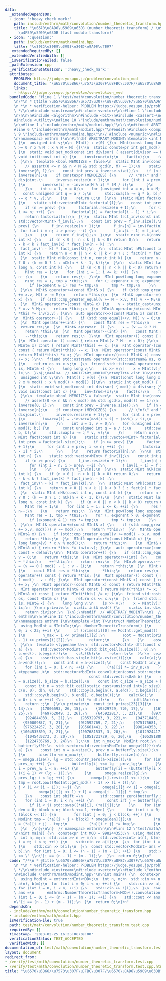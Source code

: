 ```yaml
---
data:
  _extendedDependsOn:
  - icon: ':heavy_check_mark:'
    path: include/emthrm/math/convolution/number_theoretic_transform.hpp
    title: "\u6570\u8AD6\u5909\u63DB (number theoretic transform) / \u9AD8\u901F\u5270\
      \u4F59\u5909\u63DB (fast modulo transform)"
  - icon: ':question:'
    path: include/emthrm/math/modint.hpp
    title: "\u30E2\u30B8\u30E5\u30E9\u8A08\u7B97"
  _extendedRequiredBy: []
  _extendedVerifiedWith: []
  _isVerificationFailed: false
  _pathExtension: cpp
  _verificationStatusIcon: ':heavy_check_mark:'
  attributes:
    PROBLEM: https://judge.yosupo.jp/problem/convolution_mod
    document_title: "\u6570\u5B66/\u7573\u307F\u8FBC\u307F/\u6570\u8AD6\u5909\u63DB"
    links:
    - https://judge.yosupo.jp/problem/convolution_mod
  bundledCode: "#line 1 \"test/math/convolution/number_theoretic_transform.test.cpp\"\
    \n/*\n * @title \u6570\u5B66/\u7573\u307F\u8FBC\u307F/\u6570\u8AD6\u5909\u63DB\
    \n *\n * verification-helper: PROBLEM https://judge.yosupo.jp/problem/convolution_mod\n\
    \ */\n\n#include <iostream>\n#include <vector>\n\n#line 1 \"include/emthrm/math/convolution/number_theoretic_transform.hpp\"\
    \n\n\n\n#include <algorithm>\n#include <bit>\n#include <cassert>\n#include <iterator>\n\
    #include <utility>\n#line 10 \"include/emthrm/math/convolution/number_theoretic_transform.hpp\"\
    \n\n#line 1 \"include/emthrm/math/modint.hpp\"\n\n\n\n#ifndef ARBITRARY_MODINT\n\
    #line 6 \"include/emthrm/math/modint.hpp\"\n#endif\n#include <compare>\n#line\
    \ 9 \"include/emthrm/math/modint.hpp\"\n// #include <numeric>\n#line 12 \"include/emthrm/math/modint.hpp\"\
    \n\nnamespace emthrm {\n\n#ifndef ARBITRARY_MODINT\ntemplate <int M>\nstruct MInt\
    \ {\n  unsigned int v;\n\n  MInt() : v(0) {}\n  MInt(const long long x) : v(x\
    \ >= 0 ? x % M : x % M + M) {}\n\n  static constexpr int get_mod() { return M;\
    \ }\n  static void set_mod(const int divisor) { assert(divisor == M); }\n\n  static\
    \ void init(const int x) {\n    inv<true>(x);\n    fact(x);\n    fact_inv(x);\n\
    \  }\n\n  template <bool MEMOIZES = false>\n  static MInt inv(const int n) {\n\
    \    // assert(0 <= n && n < M && std::gcd(n, M) == 1);\n    static std::vector<MInt>\
    \ inverse{0, 1};\n    const int prev = inverse.size();\n    if (n < prev) return\
    \ inverse[n];\n    if constexpr (MEMOIZES) {\n      // \"n!\" and \"M\" must be\
    \ disjoint.\n      inverse.resize(n + 1);\n      for (int i = prev; i <= n; ++i)\
    \ {\n        inverse[i] = -inverse[M % i] * (M / i);\n      }\n      return inverse[n];\n\
    \    }\n    int u = 1, v = 0;\n    for (unsigned int a = n, b = M; b;) {\n   \
    \   const unsigned int q = a / b;\n      std::swap(a -= q * b, b);\n      std::swap(u\
    \ -= q * v, v);\n    }\n    return u;\n  }\n\n  static MInt fact(const int n)\
    \ {\n    static std::vector<MInt> factorial{1};\n    const int prev = factorial.size();\n\
    \    if (n >= prev) {\n      factorial.resize(n + 1);\n      for (int i = prev;\
    \ i <= n; ++i) {\n        factorial[i] = factorial[i - 1] * i;\n      }\n    }\n\
    \    return factorial[n];\n  }\n\n  static MInt fact_inv(const int n) {\n    static\
    \ std::vector<MInt> f_inv{1};\n    const int prev = f_inv.size();\n    if (n >=\
    \ prev) {\n      f_inv.resize(n + 1);\n      f_inv[n] = inv(fact(n).v);\n    \
    \  for (int i = n; i > prev; --i) {\n        f_inv[i - 1] = f_inv[i] * i;\n  \
    \    }\n    }\n    return f_inv[n];\n  }\n\n  static MInt nCk(const int n, const\
    \ int k) {\n    if (n < 0 || n < k || k < 0) return 0;\n    return fact(n) * (n\
    \ - k < k ? fact_inv(k) * fact_inv(n - k) :\n                                \
    \  fact_inv(n - k) * fact_inv(k));\n  }\n  static MInt nPk(const int n, const\
    \ int k) {\n    return n < 0 || n < k || k < 0 ? 0 : fact(n) * fact_inv(n - k);\n\
    \  }\n  static MInt nHk(const int n, const int k) {\n    return n < 0 || k < 0\
    \ ? 0 : (k == 0 ? 1 : nCk(n + k - 1, k));\n  }\n\n  static MInt large_nCk(long\
    \ long n, const int k) {\n    if (n < 0 || n < k || k < 0) return 0;\n    inv<true>(k);\n\
    \    MInt res = 1;\n    for (int i = 1; i <= k; ++i) {\n      res *= inv(i) *\
    \ n--;\n    }\n    return res;\n  }\n\n  MInt pow(long long exponent) const {\n\
    \    MInt res = 1, tmp = *this;\n    for (; exponent > 0; exponent >>= 1) {\n\
    \      if (exponent & 1) res *= tmp;\n      tmp *= tmp;\n    }\n    return res;\n\
    \  }\n\n  MInt& operator+=(const MInt& x) {\n    if (std::cmp_greater_equal(v\
    \ += x.v, M)) v -= M;\n    return *this;\n  }\n  MInt& operator-=(const MInt&\
    \ x) {\n    if (std::cmp_greater_equal(v += M - x.v, M)) v -= M;\n    return *this;\n\
    \  }\n  MInt& operator*=(const MInt& x) {\n    v = static_cast<unsigned long long>(v)\
    \ * x.v % M;\n    return *this;\n  }\n  MInt& operator/=(const MInt& x) { return\
    \ *this *= inv(x.v); }\n\n  auto operator<=>(const MInt& x) const = default;\n\
    \n  MInt& operator++() {\n    if (std::cmp_equal(++v, M)) v = 0;\n    return *this;\n\
    \  }\n  MInt operator++(int) {\n    const MInt res = *this;\n    ++*this;\n  \
    \  return res;\n  }\n  MInt& operator--() {\n    v = (v == 0 ? M - 1 : v - 1);\n\
    \    return *this;\n  }\n  MInt operator--(int) {\n    const MInt res = *this;\n\
    \    --*this;\n    return res;\n  }\n\n  MInt operator+() const { return *this;\
    \ }\n  MInt operator-() const { return MInt(v ? M - v : 0); }\n\n  MInt operator+(const\
    \ MInt& x) const { return MInt(*this) += x; }\n  MInt operator-(const MInt& x)\
    \ const { return MInt(*this) -= x; }\n  MInt operator*(const MInt& x) const {\
    \ return MInt(*this) *= x; }\n  MInt operator/(const MInt& x) const { return MInt(*this)\
    \ /= x; }\n\n  friend std::ostream& operator<<(std::ostream& os, const MInt& x)\
    \ {\n    return os << x.v;\n  }\n  friend std::istream& operator>>(std::istream&\
    \ is, MInt& x) {\n    long long v;\n    is >> v;\n    x = MInt(v);\n    return\
    \ is;\n  }\n};\n#else  // ARBITRARY_MODINT\ntemplate <int ID>\nstruct MInt {\n\
    \  unsigned int v;\n\n  MInt() : v(0) {}\n  MInt(const long long x) : v(x >= 0\
    \ ? x % mod() : x % mod() + mod()) {}\n\n  static int get_mod() { return mod();\
    \ }\n  static void set_mod(const int divisor) { mod() = divisor; }\n\n  static\
    \ void init(const int x) {\n    inv<true>(x);\n    fact(x);\n    fact_inv(x);\n\
    \  }\n\n  template <bool MEMOIZES = false>\n  static MInt inv(const int n) {\n\
    \    // assert(0 <= n && n < mod() && std::gcd(x, mod()) == 1);\n    static std::vector<MInt>\
    \ inverse{0, 1};\n    const int prev = inverse.size();\n    if (n < prev) return\
    \ inverse[n];\n    if constexpr (MEMOIZES) {\n      // \"n!\" and \"M\" must be\
    \ disjoint.\n      inverse.resize(n + 1);\n      for (int i = prev; i <= n; ++i)\
    \ {\n        inverse[i] = -inverse[mod() % i] * (mod() / i);\n      }\n      return\
    \ inverse[n];\n    }\n    int u = 1, v = 0;\n    for (unsigned int a = n, b =\
    \ mod(); b;) {\n      const unsigned int q = a / b;\n      std::swap(a -= q *\
    \ b, b);\n      std::swap(u -= q * v, v);\n    }\n    return u;\n  }\n\n  static\
    \ MInt fact(const int n) {\n    static std::vector<MInt> factorial{1};\n    const\
    \ int prev = factorial.size();\n    if (n >= prev) {\n      factorial.resize(n\
    \ + 1);\n      for (int i = prev; i <= n; ++i) {\n        factorial[i] = factorial[i\
    \ - 1] * i;\n      }\n    }\n    return factorial[n];\n  }\n\n  static MInt fact_inv(const\
    \ int n) {\n    static std::vector<MInt> f_inv{1};\n    const int prev = f_inv.size();\n\
    \    if (n >= prev) {\n      f_inv.resize(n + 1);\n      f_inv[n] = inv(fact(n).v);\n\
    \      for (int i = n; i > prev; --i) {\n        f_inv[i - 1] = f_inv[i] * i;\n\
    \      }\n    }\n    return f_inv[n];\n  }\n\n  static MInt nCk(const int n, const\
    \ int k) {\n    if (n < 0 || n < k || k < 0) return 0;\n    return fact(n) * (n\
    \ - k < k ? fact_inv(k) * fact_inv(n - k) :\n                                \
    \  fact_inv(n - k) * fact_inv(k));\n  }\n  static MInt nPk(const int n, const\
    \ int k) {\n    return n < 0 || n < k || k < 0 ? 0 : fact(n) * fact_inv(n - k);\n\
    \  }\n  static MInt nHk(const int n, const int k) {\n    return n < 0 || k < 0\
    \ ? 0 : (k == 0 ? 1 : nCk(n + k - 1, k));\n  }\n\n  static MInt large_nCk(long\
    \ long n, const int k) {\n    if (n < 0 || n < k || k < 0) return 0;\n    inv<true>(k);\n\
    \    MInt res = 1;\n    for (int i = 1; i <= k; ++i) {\n      res *= inv(i) *\
    \ n--;\n    }\n    return res;\n  }\n\n  MInt pow(long long exponent) const {\n\
    \    MInt res = 1, tmp = *this;\n    for (; exponent > 0; exponent >>= 1) {\n\
    \      if (exponent & 1) res *= tmp;\n      tmp *= tmp;\n    }\n    return res;\n\
    \  }\n\n  MInt& operator+=(const MInt& x) {\n    if (std::cmp_greater_equal(v\
    \ += x.v, mod())) v -= mod();\n    return *this;\n  }\n  MInt& operator-=(const\
    \ MInt& x) {\n    if (std::cmp_greater_equal(v += mod() - x.v, mod())) v -= mod();\n\
    \    return *this;\n  }\n  MInt& operator*=(const MInt& x) {\n    v = static_cast<unsigned\
    \ long long>(v) * x.v % mod();\n    return *this;\n    }\n  MInt& operator/=(const\
    \ MInt& x) { return *this *= inv(x.v); }\n\n  auto operator<=>(const MInt& x)\
    \ const = default;\n\n  MInt& operator++() {\n    if (std::cmp_equal(++v, mod()))\
    \ v = 0;\n    return *this;\n  }\n  MInt operator++(int) {\n    const MInt res\
    \ = *this;\n    ++*this;\n    return res;\n  }\n  MInt& operator--() {\n    v\
    \ = (v == 0 ? mod() - 1 : v - 1);\n    return *this;\n  }\n  MInt operator--(int)\
    \ {\n    const MInt res = *this;\n    --*this;\n    return res;\n  }\n\n  MInt\
    \ operator+() const { return *this; }\n  MInt operator-() const { return MInt(v\
    \ ? mod() - v : 0); }\n\n  MInt operator+(const MInt& x) const { return MInt(*this)\
    \ += x; }\n  MInt operator-(const MInt& x) const { return MInt(*this) -= x; }\n\
    \  MInt operator*(const MInt& x) const { return MInt(*this) *= x; }\n  MInt operator/(const\
    \ MInt& x) const { return MInt(*this) /= x; }\n\n  friend std::ostream& operator<<(std::ostream&\
    \ os, const MInt& x) {\n    return os << x.v;\n  }\n  friend std::istream& operator>>(std::istream&\
    \ is, MInt& x) {\n    long long v;\n    is >> v;\n    x = MInt(v);\n    return\
    \ is;\n  }\n\n private:\n  static int& mod() {\n    static int divisor = 0;\n\
    \    return divisor;\n  }\n};\n#endif  // ARBITRARY_MODINT\n\n}  // namespace\
    \ emthrm\n\n\n#line 12 \"include/emthrm/math/convolution/number_theoretic_transform.hpp\"\
    \n\nnamespace emthrm {\n\ntemplate <int T>\nstruct NumberTheoreticTransform {\n\
    \  using ModInt = MInt<T>;\n\n  NumberTheoreticTransform() {\n    for (int i =\
    \ 0; i < 23; ++i) {\n      if (primes[i][0] == ModInt::get_mod()) [[unlikely]]\
    \ {\n        n_max = 1 << primes[i][2];\n        root = ModInt(primes[i][1]).pow((primes[i][0]\
    \ - 1) >> primes[i][2]);\n        return;\n      }\n    }\n    assert(false);\n\
    \  }\n\n  template <typename U>\n  std::vector<ModInt> dft(const std::vector<U>&\
    \ a) {\n    std::vector<ModInt> b(std::bit_ceil(a.size()), 0);\n    std::copy(a.begin(),\
    \ a.end(), b.begin());\n    calc(&b);\n    return b;\n  }\n\n  void idft(std::vector<ModInt>*\
    \ a) {\n    assert(std::has_single_bit(a->size()));\n    calc(a);\n    std::reverse(std::next(a->begin()),\
    \ a->end());\n    const int n = a->size();\n    const ModInt inv_n = ModInt::inv(n);\n\
    \    for (int i = 0; i < n; ++i) {\n      (*a)[i] *= inv_n;\n    }\n  }\n\n  template\
    \ <typename U>\n  std::vector<ModInt> convolution(const std::vector<U>& a,\n \
    \                                 const std::vector<U>& b) {\n    const int a_size\
    \ = a.size(), b_size = b.size();\n    const int c_size = a_size + b_size - 1;\n\
    \    const int n = std::bit_ceil(static_cast<unsigned int>(c_size));\n    std::vector<ModInt>\
    \ c(n, 0), d(n, 0);\n    std::copy(a.begin(), a.end(), c.begin());\n    calc(&c);\n\
    \    std::copy(b.begin(), b.end(), d.begin());\n    calc(&d);\n    for (int i\
    \ = 0; i < n; ++i) {\n      c[i] *= d[i];\n    }\n    idft(&c);\n    c.resize(c_size);\n\
    \    return c;\n  }\n\n private:\n  const int primes[23][3]{\n    {16957441, 329,\
    \ 14},\n    {17006593, 26, 15},\n    {19529729, 770, 17},\n    {167772161, 3,\
    \ 25},\n    {469762049, 3, 26},\n    {645922817, 3, 23},\n    {897581057, 3, 23},\n\
    \    {924844033, 5, 21},\n    {935329793, 3, 22},\n    {943718401, 7, 22},\n \
    \   {950009857, 7, 21},\n    {962592769, 7, 21},\n    {975175681, 17, 21},\n \
    \   {976224257, 3, 20},\n    {985661441, 3, 22},\n    {998244353, 3, 23},\n  \
    \  {1004535809, 3, 21},\n    {1007681537, 3, 20},\n    {1012924417, 5, 21},\n\
    \    {1045430273, 3, 20},\n    {1051721729, 6, 20},\n    {1053818881, 7, 20},\n\
    \    {1224736769, 3, 24}\n  };\n\n  int n_max;\n  ModInt root;\n  std::vector<int>\
    \ butterfly{0};\n  std::vector<std::vector<ModInt>> omega{{1}};\n\n  void calc(std::vector<ModInt>*\
    \ a) {\n    const int n = a->size(), prev_n = butterfly.size();\n    if (n > prev_n)\
    \ {\n      assert(n <= n_max);\n      butterfly.resize(n);\n      const int prev_lg\
    \ = omega.size(), lg = std::countr_zero(a->size());\n      for (int i = 1; i <\
    \ prev_n; ++i) {\n        butterfly[i] <<= lg - prev_lg;\n      }\n      for (int\
    \ i = prev_n; i < n; ++i) {\n        butterfly[i] = (butterfly[i >> 1] >> 1) |\
    \ ((i & 1) << (lg - 1));\n      }\n      omega.resize(lg);\n      for (int i =\
    \ prev_lg; i < lg; ++i) {\n        omega[i].resize(1 << i);\n        const ModInt\
    \ tmp = root.pow((ModInt::get_mod() - 1) >> (i + 1));\n        for (int j = 0;\
    \ j < (1 << (i - 1)); ++j) {\n          omega[i][j << 1] = omega[i - 1][j];\n\
    \          omega[i][(j << 1) + 1] = omega[i - 1][j] * tmp;\n        }\n      }\n\
    \    }\n    const int shift =\n        std::countr_zero(butterfly.size()) - std::countr_zero(a->size());\n\
    \    for (int i = 0; i < n; ++i) {\n      const int j = butterfly[i] >> shift;\n\
    \      if (i < j) std::swap((*a)[i], (*a)[j]);\n    }\n    for (int block = 1,\
    \ den = 0; block < n; block <<= 1, ++den) {\n      for (int i = 0; i < n; i +=\
    \ (block << 1)) {\n        for (int j = 0; j < block; ++j) {\n          const\
    \ ModInt tmp = (*a)[i + j + block] * omega[den][j];\n          (*a)[i + j + block]\
    \ = (*a)[i + j] - tmp;\n          (*a)[i + j] += tmp;\n        }\n      }\n  \
    \  }\n  }\n};\n\n}  // namespace emthrm\n\n\n#line 12 \"test/math/convolution/number_theoretic_transform.test.cpp\"\
    \n\nint main() {\n  constexpr int MOD = 998244353;\n  using ModInt = emthrm::MInt<MOD>;\n\
    \  int n, m;\n  std::cin >> n >> m;\n  std::vector<int> a(n), b(m);\n  for (int\
    \ i = 0; i < n; ++i) {\n    std::cin >> a[i];\n  }\n  for (int i = 0; i < m; ++i)\
    \ {\n    std::cin >> b[i];\n  }\n  const std::vector<ModInt> ans =\n      emthrm::NumberTheoreticTransform<MOD>().convolution(a,\
    \ b);\n  for (int i = 0; i <= (n - 1) + (m - 1); ++i) {\n    std::cout << ans[i]\
    \ << \" \\n\"[i == (n - 1) + (m - 1)];\n  }\n  return 0;\n}\n"
  code: "/*\n * @title \u6570\u5B66/\u7573\u307F\u8FBC\u307F/\u6570\u8AD6\u5909\u63DB\
    \n *\n * verification-helper: PROBLEM https://judge.yosupo.jp/problem/convolution_mod\n\
    \ */\n\n#include <iostream>\n#include <vector>\n\n#include \"emthrm/math/convolution/number_theoretic_transform.hpp\"\
    \n#include \"emthrm/math/modint.hpp\"\n\nint main() {\n  constexpr int MOD = 998244353;\n\
    \  using ModInt = emthrm::MInt<MOD>;\n  int n, m;\n  std::cin >> n >> m;\n  std::vector<int>\
    \ a(n), b(m);\n  for (int i = 0; i < n; ++i) {\n    std::cin >> a[i];\n  }\n \
    \ for (int i = 0; i < m; ++i) {\n    std::cin >> b[i];\n  }\n  const std::vector<ModInt>\
    \ ans =\n      emthrm::NumberTheoreticTransform<MOD>().convolution(a, b);\n  for\
    \ (int i = 0; i <= (n - 1) + (m - 1); ++i) {\n    std::cout << ans[i] << \" \\\
    n\"[i == (n - 1) + (m - 1)];\n  }\n  return 0;\n}\n"
  dependsOn:
  - include/emthrm/math/convolution/number_theoretic_transform.hpp
  - include/emthrm/math/modint.hpp
  isVerificationFile: true
  path: test/math/convolution/number_theoretic_transform.test.cpp
  requiredBy: []
  timestamp: '2023-02-25 16:35:06+09:00'
  verificationStatus: TEST_ACCEPTED
  verifiedWith: []
documentation_of: test/math/convolution/number_theoretic_transform.test.cpp
layout: document
redirect_from:
- /verify/test/math/convolution/number_theoretic_transform.test.cpp
- /verify/test/math/convolution/number_theoretic_transform.test.cpp.html
title: "\u6570\u5B66/\u7573\u307F\u8FBC\u307F/\u6570\u8AD6\u5909\u63DB"
---
```

